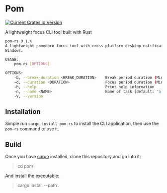 # Pom

[![Current Crates.io Version](https://img.shields.io/crates/v/rocket.svg)](https://crates.io/crates/pom-rs)

A lightweight focus CLI tool built with Rust

```bash
pom-rs 0.1.X
A lightweight pomodoro focus tool with cross-platform desktop notifications on Linux, MacOS and
Windows.

USAGE:
    pom-rs [OPTIONS]

OPTIONS:
    -b, --break-duration <BREAK_DURATION>    Break period duration (Minutes) [default: 5]
    -d, --duration <DURATION>                Focus period duration (Minutes) [default: 25]
    -h, --help                               Print help information
    -n, --name <NAME>                        Name of task [default: "a task"]
    -V, --version
```

## Installation

Simple run `cargo install pom-rs` to install the CLI application, then use the `pom-rs` command to use it.

## Build

Once you have [cargo](https://doc.rust-lang.org/cargo/getting-started/installation.html) installed, clone this repository and go into it:

> cd pom

And install the executable:

> cargo install --path .
